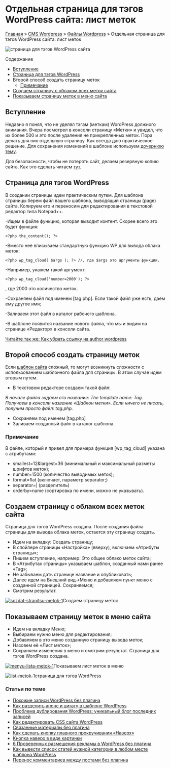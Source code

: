 # Отдельная страница для тэгов WordPress сайта: лист меток

[Главная](https://www.wordpress-abc.ru/) » [CMS Wordpress](https://www.wordpress-abc.ru/cms-woprdpress) » [Файлы Wordpress](https://www.wordpress-abc.ru/cms-woprdpress/fajly-wordpress) » Отдельная страница для тэгов WordPress сайта: лист меток

![страница для тэгов WordPress сайта](https://www.wordpress-abc.ru/wp-content/uploads/2016/09/stranitsa-dlya-te%60gov-WordPress-sayta.jpg)

Содержание

- [Вступление](https://www.wordpress-abc.ru/cms-woprdpress/fajly-wordpress/otdelnaya-stranitsa-dlya-tegov-wordpress-sayta.html#i)
- [Страница для тэгов WordPress](https://www.wordpress-abc.ru/cms-woprdpress/fajly-wordpress/otdelnaya-stranitsa-dlya-tegov-wordpress-sayta.html#__WordPress)
- Второй способ создать страницу меток
  - [Примечание](https://www.wordpress-abc.ru/cms-woprdpress/fajly-wordpress/otdelnaya-stranitsa-dlya-tegov-wordpress-sayta.html#i-3)
- [Создаем страницу с облаком всех меток сайта](https://www.wordpress-abc.ru/cms-woprdpress/fajly-wordpress/otdelnaya-stranitsa-dlya-tegov-wordpress-sayta.html#i-4)
- [Показываем страницу меток в меню сайта](https://www.wordpress-abc.ru/cms-woprdpress/fajly-wordpress/otdelnaya-stranitsa-dlya-tegov-wordpress-sayta.html#i-5)

## Вступление

Недавно я понял, что не уделял тэгам (меткам) WordPress должного внимания. Вчера посмотрел в консоли страницу «Метки» и увидел, что их более 500 и это после удаления не прикрепленных меток. Пора делать для них отдельную страницу. Как всегда даю практическое решение. Для сохранения изменений в шаблоне используем [дочернюю тему](https://www.wordpress-abc.ru/temy-wordpress/zachem-nuzhna-dochernyaya-tema-wordpress.html).

Для безопасности, чтобы не потерять сайт, делаем резервную копию сайта. Как это сделать читаем [тут](https://www.wordpress-abc.ru/administrirovanie/kak-bezopasno-redaktirovat-fajly-wordpress.html).

## Страница для тэгов WordPress

В создании страницы идем практическим путем. Для шаблона страницы берем файл вашего шаблона, выводящий страницы (page) сайта. Копируем его и переносим для редактирования в текстовой редактор типа Notepad++.

-Ищем в файле функцию, которая выводит контент. Скорее всего это будет функция:

```
<?php the_content(); ?>
```

-Вместо неё вписываем стандартную функцию WP для вывода облака меток:

```
<?php wp_tag_cloud( $args ); ?> //, где $args это аргументы функции.
```

-Например, укажем такой аргумент:

```
<?php wp_tag_cloud('number=2000'); ?>
```

, где 2000 это количество меток.

-Сохраняем файл под именем [tag.php]. Если такой файл уже есть, даем ему другое имя;

-Заливаем этот файл в каталог рабочего шаблона.

-В шаблоне появится название нового файла, что мы и видим на странице «Редактор» в консоли сайта.

[Читайте так же:  Как убрать ссылку на author wordpress](https://www.wordpress-abc.ru/cms-woprdpress/kak-ubrat-ssyilku-na-author-wordpress.html)

## Второй способ создать страницу меток

Если [шаблон сайта](https://www.wordpress-abc.ru/administrirovanie/tema-wordpress.html) сложный, то могут возникнуть сложности с использованием шаблонного файла для страницы. В этом случае идем вторым путем.

- В текстовом редакторе создаем такой файл:

*В начале файла задаем его название: The template name: Tag. Получаем в консоли название «Шаблон метки». Если ничего не писать, получим просто файл: tag.php.*

- Сохраняем под именем [tag.php]
- Заливаем созданный файл в каталог шаблона.

### Примечание

В файле, который я привел для примера функция [wp_tag_cloud] указана с атрибутами:

- smallest=12&largest=36 (минимальный и максимальный разметы шрифтов меток);
- number=1500 (количество выводимых меток);
- format=flat (включает, параметр separator;)
- separator=| (разделитель)
- orderby=name (сортировка по имени, можно не указывать).

## Создаем страницу с облаком всех меток сайта

Страница для тэгов WordPress создана. После создания файла страницы для вывода облака меток, остается эту страницу создать.

- Идем на вкладку: Создать страницу;
- В спойлере страницы «Настройка» (вверху), включаем «Атрибуты страницы»;
- Пишем вступление, например: Это общее облако меток сайта;
- В «Атрибутах страницы» указываем шаблон, созданный нами ранее «Tag»;
- Не забываем дать странице название и опубликовать;
- Далее идем на Внешний вид→Меню и добавляем пункт меню с созданной страницей. Сохраняемся;
- Смотрим результат.

[![sozdat-stranitsu-metok-1](https://www.wordpress-abc.ru/wp-content/uploads/2016/09/sozdat-stranitsu-metok-1-448x241.jpg)](https://www.wordpress-abc.ru/wp-content/uploads/2016/09/sozdat-stranitsu-metok-1.jpg)Создаем страницу меток

## Показываем страницу меток в меню сайта

- Идем на вкладку Меню;
- Выбираем нужно меню для редактирования;
- Добавляем в это меню созданную страницу вывода меток;
- Назовем её «Лист меток»;
- Сохраняем изменения в меню и смотрим результат. Страница для тэгов WordPress создана.

[![menyu-lista-metok-1](https://www.wordpress-abc.ru/wp-content/uploads/2016/09/menyu-lista-metok-1-448x241.jpg)](https://www.wordpress-abc.ru/wp-content/uploads/2016/09/menyu-lista-metok-1.jpg)Показываем лист меток в меню

[![list-metok-1](https://www.wordpress-abc.ru/wp-content/uploads/2016/09/list-metok-1.jpg)](https://www.wordpress-abc.ru/wp-content/uploads/2016/09/list-metok-1.jpg)страница для тэгов WordPress

### Статьи по теме

- [Похожие записи WordPress без плагина](https://www.wordpress-abc.ru/plaginy/wordpress-bez-plugins/plagin-i-kod-dlya-poxozhie-zapisi-wordpress.html)
- [Как разделить анонс и цитату  в шаблоне WordPress](https://www.wordpress-abc.ru/seo-wordpress/kak-razdelit-anons-i-tsitatu-v-shablone-wordpress.html)
- [Проблема дублирования WordPress: уникальный блог последних записей](https://www.wordpress-abc.ru/seo-wordpress/problema-dublirovaniya-wordpress.html)
- [Как редактировать CSS сайта WordPress](https://www.wordpress-abc.ru/cms-woprdpress/codex-wp/kak-redaktirovat-css-sayta-wordpress.html)
- [Связанные материалы без плагина](https://www.wordpress-abc.ru/plaginy/wordpress-bez-plugins/svyazannyie-materialyi-bez-plagina.html)
- [Как сделать кнопку плавного прокручивания «Наверх»](https://www.wordpress-abc.ru/plaginy/wordpress-bez-plugins/kak-sdelat-knopku-plavnogo-prokruchivaniya-naverx.html)
- [Кнопка наверх в виде картинки](https://www.wordpress-abc.ru/plaginy/wordpress-bez-plugins/knopka-naverx-v-vide-kartinki.html)
- [6 Проверенных размещения рекламы в WordPress без плагина](https://www.wordpress-abc.ru/plaginy/wordpress-bez-plugins/6-proverennyx-razmeshheniya-reklamy-v-wordpress-bez-plagina.html)
- [Как вывести список статей нужной категории в любом месте шаблона WordPress](https://www.wordpress-abc.ru/plaginy/wordpress-bez-plugins/kak-vyvesti-spisok-statej-nuzhnoj-kategorii-v-lyubom-meste-shablona-wordpress.html)
- [Перенос комментариев между постами без плагина](https://www.wordpress-abc.ru/plaginy/wordpress-bez-plugins/perenos-kommentariev-mezhdu-postami-bez-plagina.html)